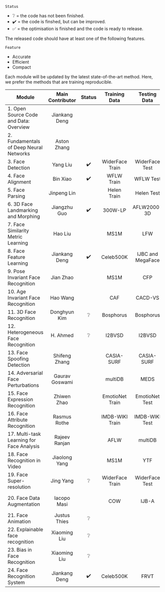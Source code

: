 `Status`
* ❔  = the code has not been finished.
* ✔️ = the code is finshed, but can be improved.
* ✅ = the optimisation is finished and the code is ready to release.

The released code should have at least one of the following features. 

`Feature`
* Accurate
* Efficient
* Compact

Each module will be updated by the latest state-of-the-art method. Here, we prefer the methods that are training reproducible.

|   Module           | Main Contributor   | Status  | Training Data    | Testing Data    | Method | Feature|
|--------------------|:------------------:|:-------:|:----------------:|:---------------:|:------:|:------:|
|1. Open Source Code and Data: Overview|Jiankang Deng||||||
|2. Fundamentals of Deep Neural Networks|Aston Zhang||||||
|3. Face Detection|Yang Liu|✔️|WiderFace Train|WiderFace Test|[HAMBox](https://arxiv.org/abs/1912.09231)| Accurate|
|4. Face Alignment|Bin Xiao|✔️|WFLW Train|WFLW Test|[HRNet](https://arxiv.org/abs/1904.04514)|Accurate|
|5. Face Parsing|Jinpeng Lin||Helen Train|Helen Test|[RoI Tanh-Warping](https://arxiv.org/pdf/1906.01342.pdf)|Accurate|
|6. 3D Face Landmarking and Morphing|Jiangzhu Guo|✔️|300W-LP|AFLW2000-3D|[3DDFA](https://arxiv.org/abs/1804.01005)||
|7. Face Similarity Metric Learning|Hao Liu||MS1M|LFW|||
|8. Face Feature Learning|Jiankang Deng|✔️|Celeb500K|IJBC and MegaFace|[ArcFace](https://arxiv.org/abs/1801.07698)|Accurate|
|9. Pose Invariant Face Recognition|Jian Zhao||MS1M|CFP|[DLN](http://openaccess.thecvf.com/content_cvpr_2018/papers/Zhao_Towards_Pose_Invariant_CVPR_2018_paper.pdf)||
|10. Age Invariant Face Recognition|Hao Wang||CAF|CACD-VS|[DAL](http://openaccess.thecvf.com/content_cvpr_2018/papers/Zhao_Towards_Pose_Invariant_CVPR_2018_paper.pdf)||
|11. 3D Face Recognition|Donghyun Kim|❔|Bosphorus|Bosphorus|[Deep 3D](https://arxiv.org/pdf/1703.10714.pdf)||
|12. Heterogeneous Face Recognition|H. Ahmed|❔|I2BVSD|I2BVSD|[Multi-spectral](https://link.springer.com/chapter/10.1007/978-3-319-68195-5_108)||
|13. Face Spoofing Detection|Shifeng Zhang||CASIA-SURF|CASIA-SURF|[Multi-modal Anti-spoofing](http://openaccess.thecvf.com/content_CVPR_2019/papers/Zhang_A_Dataset_and_Benchmark_for_Large-Scale_Multi-Modal_Face_Anti-Spoofing_CVPR_2019_paper.pdf)||
|14. Adversarial Face Perturbations|Gaurav Goswami||multiDB|MEDS|[Adversarial Perturbations](https://link.springer.com/article/10.1007/s11263-019-01160-w#Sec13)||
|15. Face Expression Recognition|Zhiwen Zhao||EmotioNet Train|EmotioNet Test|[Attention](http://openaccess.thecvf.com/content_ECCV_2018/papers/Zhiwen_Shao_Deep_Adaptive_Attention_ECCV_2018_paper.pdf)||
|16. Face Attribute Recognition|Rasmus Rothe||IMDB-WIKI Train|IMDB-WIKI Test|[DEX](https://data.vision.ee.ethz.ch/cvl/publications/papers/articles/eth_biwi_01299.pdf)||
|17. Multi-task Learning for Face Analysis|Rajeev Ranjan||AFLW|multiDB|[HyperFace](https://arxiv.org/pdf/1603.01249.pdf)||
|18. Face Recognition in Video|Jiaolong Yang||MS1M|YTF|[NAN](https://arxiv.org/pdf/1603.05474.pdf)||
|19. Face Super-resolution|Jing Yang|❔|WiderFace Train|WiderFace Test|[Learn Degradation](http://openaccess.thecvf.com/content_ECCV_2018/papers/Adrian_Bulat_To_learn_image_ECCV_2018_paper.pdf)||
|20. Face Data Augmentation|Iacopo Masi||COW|IJB-A|[Face-Specific Augmentation](https://talhassner.github.io/home/projects/augmented_faces/Masietal_IJCV2019.pdf)||
|21. Face Animation|Justus Thies|❔|||[Face2Face](https://ieeexplore.ieee.org/document/7780631)||
|22. Explainable face recognition|Xiaoming Liu|❔|||[Interpretable Face](https://arxiv.org/pdf/1805.00611.pdf)||
|23. Bias in Face Recognition|Xiaoming Liu|❔|||[De-biasing](https://arxiv.org/pdf/1911.08080.pdf)||
|24. Face Recognition System|Jiankang Deng|✔️|Celeb500K|FRVT|[ArcFace](https://arxiv.org/abs/1801.07698)|Accurate|
